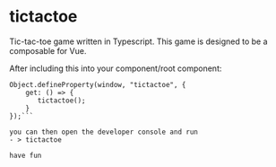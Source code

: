 # tictactoe
Tic-tac-toe game written in Typescript. This game is designed to be a composable for Vue.

After including this into your component/root component:

```import { tictactoe } from '@/composables/tictactoe.ts'
Object.defineProperty(window, "tictactoe", {
    get: () => {
       tictactoe();
    }
});```

you can then open the developer console and run
- > tictactoe

have fun
